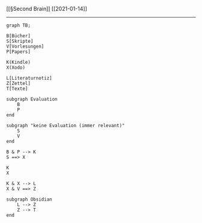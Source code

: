 [[§Second Brain]] [[2021-01-14]]

---

```mermaid
graph TB;

B[Bücher]
S[Skripte]
V[Vorlesungen]
P[Papers]

K(Kindle)
X(Xodo)

L[Literaturnotiz]
Z[Zettel]
T[Texte]

subgraph Evaluation
	B
	P
end

subgraph "keine Evaluation (immer relevant)"
	S
	V
end

B & P --> K 
S ==> X

K
X

K & X --> L
X & V ==> Z

subgraph Obsidian	
	L --> Z
	Z --> T
end
```